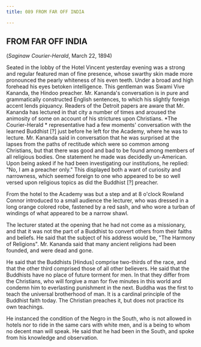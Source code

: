 ```yaml
---
title: 089 FROM FAR OFF INDIA

---
```

  

## FROM FAR OFF INDIA

(*Saginaw Courier-Herald*, March 22, 1894)

Seated in the lobby of the Hotel Vincent yesterday evening was a strong
and regular featured man of fine presence, whose swarthy skin made more
pronounced the pearly whiteness of his even teeth. Under a broad and
high forehead his eyes betoken intelligence. This gentleman was Swami
Vive Kananda, the Hindoo preacher. Mr. Kananda's conversation is in pure
and grammatically constructed English sentences, to which his slightly
foreign accent lends piquancy. Readers of the Detroit papers are aware
that Mr. Kananda has lectured in that city a number of times and aroused
the animosity of some on account of his strictures upon Christians. *The
Courier-Herald * representative had a few moments' conversation with the
learned Buddhist \[?\] just before he left for the Academy, where he was
to lecture. Mr. Kananda said in conversation that he was surprised at
the lapses from the paths of rectitude which were so common among
Christians, but that there was good and bad to be found among members of
all religious bodies. One statement he made was decidedly un-American.
Upon being asked if he had been investigating our institutions, he
replied: "No, I am a preacher only." This displayed both a want of
curiosity and narrowness, which seemed foreign to one who appeared to be
so well versed upon religious topics as did the Buddhist \[?\] preacher.

From the hotel to the Academy was but a step and at 8 o'clock Rowland
Connor introduced to a small audience the lecturer, who was dressed in a
long orange colored robe, fastened by a red sash, and who wore a turban
of windings of what appeared to be a narrow shawl.

The lecturer stated at the opening that he had not come as a missionary,
and that it was not the part of a Buddhist to convert others from their
faiths and beliefs. He said that the subject of his address would be,
"The Harmony of Religions". Mr. Kananda said that many ancient religions
had been founded, and were dead and gone.

He said that the Buddhists \[Hindus\] comprise two-thirds of the race,
and that the other third comprised those of all other believers. He said
that the Buddhists have no place of future torment for men. In that they
differ from the Christians, who will forgive a man for five minutes in
this world and condemn him to everlasting punishment in the next. Buddha
was the first to teach the universal brotherhood of man. It is a
cardinal principle of the Buddhist faith today. The Christian preaches
it, but does not practice its own teachings.

He instanced the condition of the Negro in the South, who is not allowed
in hotels nor to ride in the same cars with white men, and is a being to
whom no decent man will speak. He said that he had been in the South,
and spoke from his knowledge and observation.
